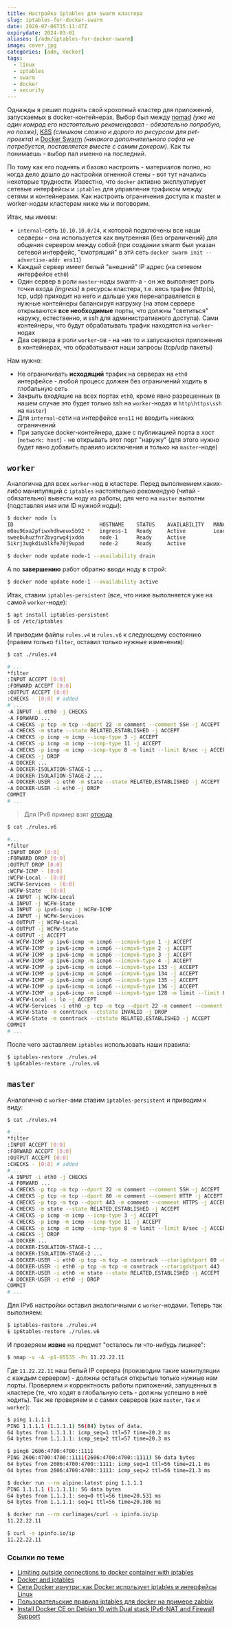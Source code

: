 ```yaml
---
title: Настройка iptables для swarm кластера
slug: iptables-for-docker-swarm
date: 2020-07-06T15:11:47Z
expirydate: 2024-03-01
aliases: [/adm/iptables-for-docker-swarm]
image: cover.jpg
categories: [adm, docker]
tags:
  - linux
  - iptables
  - swarm
  - docker
  - security
---
```


Однажды я решил поднять свой крохотный кластер для приложений, запускаемых в docker-контейнерах. Выбор был между [nomad](https://www.nomadproject.io/) _(уже не один комрад его настоятельно рекомендовал - обязательно попробую, но позже)_, [K8S](https://kubernetes.io/) _(слишком сложно и дорого по ресурсам для pet-проекта)_ и [Docker Swarm](https://docs.docker.com/engine/swarm/) _(никакого дополнительного софта не потребуется, поставляется вместе с самим докером)_. Как ты понимаешь - выбор пал именно на последний.

По тому как его поднять и базово настроить - материалов полно, но когда дело дошло до настройки огненной стены - вот тут начались некоторые трудности. Известно, что `docker` активно эксплуатирует сетевые интерфейсы и `iptables` для управления трафиком между сетями и контейнерами. Как настроить ограничения доступа к master и worker-нодам кластерам ниже мы и поговорим.

Итак, мы имеем:

- `internal`-сеть `10.10.10.0/24`, к которой подключены все наши серверы - она используется как внутренняя (без ограничений) для общения сервером между собой (при создании swarm был указан сетевой интерфейс, "смотрящий" в этй сеть `docker swarm init --advertise-addr ens11`)
- Каждый сервер имеет белый "внешний" IP адрес (на сетевом интерфейсе `eth0`)
- Один сервер в роли `master`-ноды swarm-а - он же выполняет роль точки входа _(ingress)_ в ресурсы кластера, т.е. весь трафик (http(s), tcp, udp) приходит на него и дальше уже перенаправляется в нужные контейнеры балансируя нагрузку (на этом сервере открываются **все необходимые** порты, что должны "светиться" наружу, естественно, и ssh для административного доступа). Сами контейнеры, что будут обрабатывать трафик находятся на `worker`-нодах
- Два сервера в роли `worker`-ов - на них то и запускаются приложения в контейнерах, что обрабатывают наши запросы (tcp/udp пакеты)

Нам нужно:

- Не ограничивать **исходящий** трафик на серверах на `eth0` интерфейсе - любой процесс должен без ограничений ходить в глобальную сеть
- Закрыть входящие на всех портах `eth0`, кроме явно разрешенных (в нашем случае это будет только ssh на `worker`-нодах и `http\https\ssh` на `master`)
- Для `internal`-сети на интерфейсе `ens11` не вводить никаких ограничений
- При запуске docker-контейнера, даже с публикацией порта в хост (`network: host`) - не открывать этот порт "наружу" (для этого нужно будет явно добавить правило исключения и только на `master`-ноде)

## `worker`

Аналогична для всех `worker`-нод в кластере. Перед выполнением каких-либо манипуляций c `iptables` настоятельно рекомендую (читай - обязательно) вывести ноду из работы, для чего на `master` выполни (подставляя имя или ID нужной ноды):

```bash
$ docker node ls
ID                            HOSTNAME    STATUS    AVAILABILITY   MANAGER STATUS   ENGINE VERSION
m0au96xa2pfiwxhdhweux5b92 *   ingress-1   Ready     Active         Leader           19.03.12
sweebuhuzfnr2bygrwg4jxddn     node-1      Ready     Active                          19.03.12
5ikrj3ugkdiublkfe70j9upad     node-2      Ready     Active                          19.03.12

$ docker node update node-1 --availability drain
```

А по **завершению** работ обратно вводи ноду в строй:

```bash
$ docker node update node-1 --availability active
```

Итак, ставим `iptables-persistent` (все, что ниже выполняется уже на самой `worker`-ноде):

```bash
$ apt install iptables-persistent
$ cd /etc/iptables
```

И приводим файлы `rules.v4` и `rules.v6` к следующему состоянию (правим только `filter`, оставил только нужные изменения):

```bash
$ cat ./rules.v4

# ...
*filter
:INPUT ACCEPT [0:0]
:FORWARD ACCEPT [0:0]
:OUTPUT ACCEPT [0:0]
:CHECKS - [0:0] # added
# ...
-A INPUT -i eth0 -j CHECKS
-A FORWARD ...
-A CHECKS -p tcp -m tcp --dport 22 -m comment --comment SSH -j ACCEPT
-A CHECKS -m state --state RELATED,ESTABLISHED -j ACCEPT
-A CHECKS -p icmp -m icmp --icmp-type 3 -j ACCEPT
-A CHECKS -p icmp -m icmp --icmp-type 11 -j ACCEPT
-A CHECKS -p icmp -m icmp --icmp-type 8 -m limit --limit 8/sec -j ACCEPT
-A CHECKS -j DROP
-A DOCKER ...
-A DOCKER-ISOLATION-STAGE-1 ...
-A DOCKER-ISOLATION-STAGE-2 ...
-A DOCKER-USER -i eth0 -m state --state RELATED,ESTABLISHED -j ACCEPT
-A DOCKER-USER -i eth0 -j DROP
COMMIT
# ...
```

> Для IPv6 пример взят [отсюда](https://community.hetzner.com/tutorials/debian-10-docker-install-dual%20stack-ipv6nat-firewall#step-33---create-basic-firewall-rules)

```bash
$ cat ./rules.v6

#...
*filter
:INPUT DROP [0:0]
:FORWARD DROP [0:0]
:OUTPUT DROP [0:0]
:WCFW-ICMP - [0:0]
:WCFW-Local - [0:0]
:WCFW-Services - [0:0]
:WCFW-State - [0:0]
-A INPUT -j WCFW-Local
-A INPUT -j WCFW-State
-A INPUT -p ipv6-icmp -j WCFW-ICMP
-A INPUT -j WCFW-Services
-A OUTPUT -j WCFW-Local
-A OUTPUT -j WCFW-State
-A OUTPUT -j ACCEPT
-A WCFW-ICMP -p ipv6-icmp -m icmp6 --icmpv6-type 1 -j ACCEPT
-A WCFW-ICMP -p ipv6-icmp -m icmp6 --icmpv6-type 2 -j ACCEPT
-A WCFW-ICMP -p ipv6-icmp -m icmp6 --icmpv6-type 3 -j ACCEPT
-A WCFW-ICMP -p ipv6-icmp -m icmp6 --icmpv6-type 4 -j ACCEPT
-A WCFW-ICMP -p ipv6-icmp -m icmp6 --icmpv6-type 133 -j ACCEPT
-A WCFW-ICMP -p ipv6-icmp -m icmp6 --icmpv6-type 134 -j ACCEPT
-A WCFW-ICMP -p ipv6-icmp -m icmp6 --icmpv6-type 135 -j ACCEPT
-A WCFW-ICMP -p ipv6-icmp -m icmp6 --icmpv6-type 136 -j ACCEPT
-A WCFW-ICMP -p ipv6-icmp -m icmp6 --icmpv6-type 128 -m limit --limit 8/sec -j ACCEPT
-A WCFW-Local -i lo -j ACCEPT
-A WCFW-Services -i eth0 -p tcp -m tcp --dport 22 -m comment --comment SSH -j ACCEPT
-A WCFW-State -m conntrack --ctstate INVALID -j DROP
-A WCFW-State -m conntrack --ctstate RELATED,ESTABLISHED -j ACCEPT
COMMIT
# ...
```

После чего заставляем `iptables` использовать наши правила:

```bash
$ iptables-restore ./rules.v4
$ ip6tables-restore ./rules.v6
```

## `master`

Аналогично с `worker`-ами ставим `iptables-persistent` и приводим к виду:

```bash
$ cat ./rules.v4

# ...
*filter
:INPUT ACCEPT [0:0]
:FORWARD ACCEPT [0:0]
:OUTPUT ACCEPT [0:0]
:CHECKS - [0:0] # added
# ...
-A INPUT -i eth0 -j CHECKS
-A FORWARD ...
-A CHECKS -p tcp -m tcp --dport 22 -m comment --comment SSH -j ACCEPT
-A CHECKS -p tcp -m tcp --dport 80 -m comment --comment HTTP -j ACCEPT
-A CHECKS -p tcp -m tcp --dport 443 -m comment --comment HTTPS -j ACCEPT
-A CHECKS -m state --state RELATED,ESTABLISHED -j ACCEPT
-A CHECKS -p icmp -m icmp --icmp-type 3 -j ACCEPT
-A CHECKS -p icmp -m icmp --icmp-type 11 -j ACCEPT
-A CHECKS -p icmp -m icmp --icmp-type 8 -m limit --limit 8/sec -j ACCEPT
-A CHECKS -j DROP
-A DOCKER ...
-A DOCKER-ISOLATION-STAGE-1 ...
-A DOCKER-ISOLATION-STAGE-2 ...
-A DOCKER-USER -i eth0 -p tcp -m tcp -m conntrack --ctorigdstport 80 -m comment --comment HTTP -j ACCEPT
-A DOCKER-USER -i eth0 -p tcp -m tcp -m conntrack --ctorigdstport 443 -m comment --comment HTTPS -j ACCEPT
-A DOCKER-USER -i eth0 -m state --state RELATED,ESTABLISHED -j ACCEPT
-A DOCKER-USER -i eth0 -j DROP
COMMIT
# ...
```

Для IPv6 настройки оставил аналогичными с `worker`-нодами. Теперь так выполняем:

```bash
$ iptables-restore ./rules.v4
$ ip6tables-restore ./rules.v6
```

И проверяем **извне** на предмет "осталось ли что-нибудь лишнее":

```bash
$ nmap -v -A -p1-65535 -Pn 11.22.22.11
```

Где `11.22.22.11` наш белый IP сервера (производим такие манипуляции с каждым сервером) - должны остаться открытые только нужные нам порты. Проверяем и корректность работы приложений, запущенных в кластере (те, что ходят в глобальную сеть - должны успешно в неё ходить). Так же проверяем и с самих севреров (как `master`, так и `worker`):

```bash
$ ping 1.1.1.1
PING 1.1.1.1 (1.1.1.1) 56(84) bytes of data.
64 bytes from 1.1.1.1: icmp_seq=1 ttl=57 time=20.2 ms
64 bytes from 1.1.1.1: icmp_seq=2 ttl=57 time=20.3 ms

$ ping6 2606:4700:4700::1111
PING 2606:4700:4700::1111(2606:4700:4700::1111) 56 data bytes
64 bytes from 2606:4700:4700::1111: icmp_seq=1 ttl=56 time=21.1 ms
64 bytes from 2606:4700:4700::1111: icmp_seq=2 ttl=56 time=21.3 ms

$ docker run --rm alpine:latest ping 1.1.1.1
PING 1.1.1.1 (1.1.1.1): 56 data bytes
64 bytes from 1.1.1.1: seq=0 ttl=56 time=20.531 ms
64 bytes from 1.1.1.1: seq=1 ttl=56 time=20.386 ms

$ docker run --rm curlimages/curl -s ipinfo.io/ip
11.22.22.11

$ curl -s ipinfo.io/ip
11.22.22.11
```

### Ссылки по теме

- [Limiting outside connections to docker container with iptables](https://serverfault.com/a/933803)
- [Docker and iptables](https://docs.docker.com/network/iptables/#add-iptables-policies-before-dockers-rules)
- [Сети Docker изнутри: как Docker использует iptables и интерфейсы Linux](https://habr.com/ru/post/333874/)
- [Пользовательские правила iptables для docker на примере zabbix](https://habr.com/ru/post/473222/)
- [Install Docker CE on Debian 10 with Dual stack IPv6-NAT and Firewall Support](https://community.hetzner.com/tutorials/debian-10-docker-install-dual%20stack-ipv6nat-firewall)
